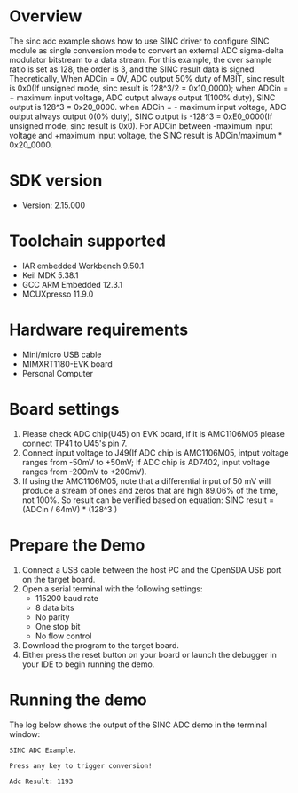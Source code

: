 Overview
========
The sinc adc example shows how to use SINC driver to configure SINC module as single conversion mode to convert
an external ADC sigma-delta modulator bitstream to a data stream. For this example, the over sample ratio is set as 128,
the order is 3, and the SINC result data is signed.
Theoretically,
When ADCin = 0V, ADC output 50% duty of MBIT, sinc result is 0x0(If unsigned mode, sinc result is 128^3/2 = 0x10_0000);
when ADCin = + maximum input voltage, ADC output always output 1(100% duty), SINC output is 128^3 = 0x20_0000.
when ADCin = - maximum input voltage, ADC output always output 0(0% duty), SINC output is -128^3 = 0xE0_0000(If unsigned
mode, sinc result is 0x0).
For ADCin between -maximum input voltage and +maximum input voltage, the SINC result is ADCin/maximum * 0x20_0000.

SDK version
===========
- Version: 2.15.000

Toolchain supported
===================
- IAR embedded Workbench  9.50.1
- Keil MDK  5.38.1
- GCC ARM Embedded  12.3.1
- MCUXpresso  11.9.0

Hardware requirements
=====================
- Mini/micro USB cable
- MIMXRT1180-EVK board
- Personal Computer

Board settings
==============
1. Please check ADC chip(U45) on EVK board, if it is AMC1106M05 please connect TP41 to U45's pin 7.
2. Connect input voltage to J49(If ADC chip is AMC1106M05, intput voltage ranges from -50mV to +50mV; If ADC chip is
    AD7402, input voltage ranges from -200mV to +200mV).
3. If using the AMC1106M05, note that a differential input of 50 mV will produce a stream of ones and zeros that are
   high 89.06% of the time, not 100%. So result can be verified based on equation: SINC result =(ADCin / 64mV) * (128^3 )

Prepare the Demo
================
1.  Connect a USB cable between the host PC and the OpenSDA USB port on the target board. 
2.  Open a serial terminal with the following settings:
    - 115200 baud rate
    - 8 data bits
    - No parity
    - One stop bit
    - No flow control
3.  Download the program to the target board.
4.  Either press the reset button on your board or launch the debugger in your IDE to begin running the demo.

Running the demo
================
The log below shows the output of the SINC ADC demo in the terminal window:
~~~~~~~~~~~~~~~~~~~~~~~~~~~~~~~~~~~
SINC ADC Example.

Press any key to trigger conversion!

Adc Result: 1193

~~~~~~~~~~~~~~~~~~~~~~~~~~~~~~~~~~~
